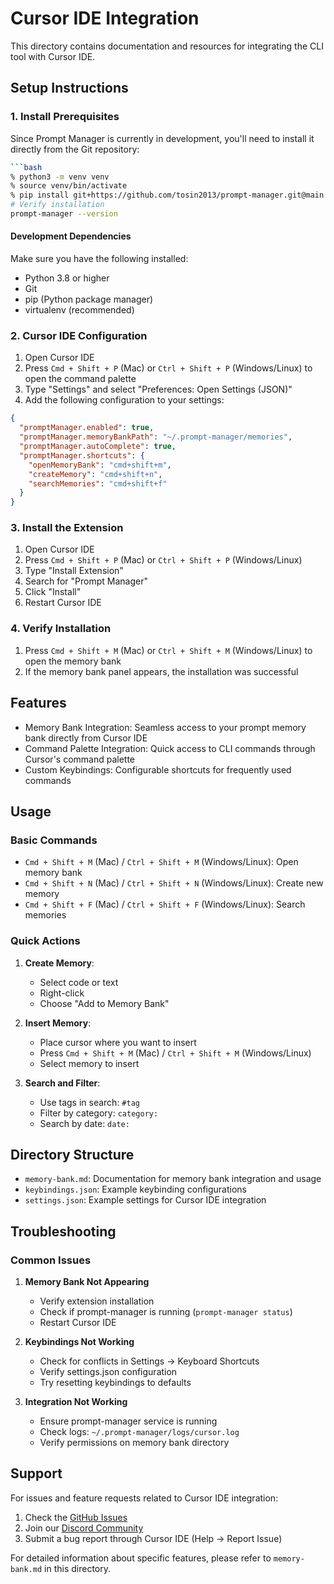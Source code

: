 # Cursor IDE Integration

This directory contains documentation and resources for integrating the CLI tool with Cursor IDE.

## Setup Instructions

### 1. Install Prerequisites

Since Prompt Manager is currently in development, you'll need to install it directly from the Git repository:

```bash
```bash
% python3 -m venv venv
% source venv/bin/activate
% pip install git+https://github.com/tosin2013/prompt-manager.git@main
# Verify installation
prompt-manager --version
```

#### Development Dependencies
Make sure you have the following installed:
- Python 3.8 or higher
- Git
- pip (Python package manager)
- virtualenv (recommended)

### 2. Cursor IDE Configuration

1. Open Cursor IDE
2. Press `Cmd + Shift + P` (Mac) or `Ctrl + Shift + P` (Windows/Linux) to open the command palette
3. Type "Settings" and select "Preferences: Open Settings (JSON)"
4. Add the following configuration to your settings:

```json
{
  "promptManager.enabled": true,
  "promptManager.memoryBankPath": "~/.prompt-manager/memories",
  "promptManager.autoComplete": true,
  "promptManager.shortcuts": {
    "openMemoryBank": "cmd+shift+m",
    "createMemory": "cmd+shift+n",
    "searchMemories": "cmd+shift+f"
  }
}
```

### 3. Install the Extension

1. Open Cursor IDE
2. Press `Cmd + Shift + P` (Mac) or `Ctrl + Shift + P` (Windows/Linux)
3. Type "Install Extension"
4. Search for "Prompt Manager"
5. Click "Install"
6. Restart Cursor IDE

### 4. Verify Installation

1. Press `Cmd + Shift + M` (Mac) or `Ctrl + Shift + M` (Windows/Linux) to open the memory bank
2. If the memory bank panel appears, the installation was successful

## Features

- Memory Bank Integration: Seamless access to your prompt memory bank directly from Cursor IDE
- Command Palette Integration: Quick access to CLI commands through Cursor's command palette
- Custom Keybindings: Configurable shortcuts for frequently used commands

## Usage

### Basic Commands

- `Cmd + Shift + M` (Mac) / `Ctrl + Shift + M` (Windows/Linux): Open memory bank
- `Cmd + Shift + N` (Mac) / `Ctrl + Shift + N` (Windows/Linux): Create new memory
- `Cmd + Shift + F` (Mac) / `Ctrl + Shift + F` (Windows/Linux): Search memories

### Quick Actions

1. **Create Memory**:
   - Select code or text
   - Right-click
   - Choose "Add to Memory Bank"

2. **Insert Memory**:
   - Place cursor where you want to insert
   - Press `Cmd + Shift + M` (Mac) / `Ctrl + Shift + M` (Windows/Linux)
   - Select memory to insert

3. **Search and Filter**:
   - Use tags in search: `#tag`
   - Filter by category: `category:`
   - Search by date: `date:`

## Directory Structure

- `memory-bank.md`: Documentation for memory bank integration and usage
- `keybindings.json`: Example keybinding configurations
- `settings.json`: Example settings for Cursor IDE integration

## Troubleshooting

### Common Issues

1. **Memory Bank Not Appearing**
   - Verify extension installation
   - Check if prompt-manager is running (`prompt-manager status`)
   - Restart Cursor IDE

2. **Keybindings Not Working**
   - Check for conflicts in Settings → Keyboard Shortcuts
   - Verify settings.json configuration
   - Try resetting keybindings to defaults

3. **Integration Not Working**
   - Ensure prompt-manager service is running
   - Check logs: `~/.prompt-manager/logs/cursor.log`
   - Verify permissions on memory bank directory

## Support

For issues and feature requests related to Cursor IDE integration:
1. Check the [GitHub Issues](https://github.com/yourusername/prompt-manager/issues)
2. Join our [Discord Community](https://discord.gg/promptmanager)
3. Submit a bug report through Cursor IDE (Help → Report Issue)

For detailed information about specific features, please refer to `memory-bank.md` in this directory.
